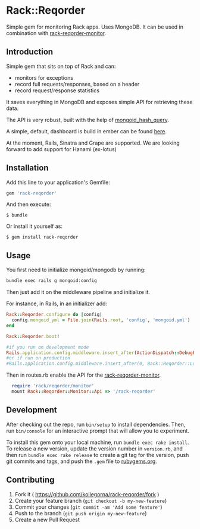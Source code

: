 # Rack::Reqorder

Simple gem for monitoring Rack apps. Uses MongoDB. It can be used in combination
with [rack-reqorder-monitor](https://github.com/kollegorna/rack-reqorder-monitor).

## Introduction
Simple gem that sits on top of Rack and can:

- monitors for exceptions
- record full requests/responses, based on a header
- record request/response statistics

It saves everything in MongoDB and exposes simple API for retrieving these data.

The API is very robust, built with the help of [mongoid_hash_query](https://github.com/kollegorna/mongoid_hash_query).

A simple, default, dashboard is build in ember can be found [here](https://github.com/kollegorna/rack-reqorder-monitor).

At the moment, Rails, Sinatra and Grape are supported.
We are looking forward to add support for Hanami (ex-lotus)

## Installation

Add this line to your application's Gemfile:

```ruby
gem 'rack-reqorder'
```

And then execute:

    $ bundle

Or install it yourself as:

    $ gem install rack-reqorder

## Usage
You first need to initialize mongoid/mongodb by running:

```bash
bundle exec rails g mongoid:config
```

Then just add it on the middleware pipeline and initialize it.

For instance, in Rails, in an initializer add:

```ruby
Rack::Reqorder.configure do |config|
  config.mongoid_yml = File.join(Rails.root, 'config', 'mongoid.yml')
end

Rack::Reqorder.boot!

#if you run on development mode
Rails.application.config.middleware.insert_after(ActionDispatch::DebugExceptions , Rack::Reqorder::Logger)
#or if run on production
#Rails.application.config.middleware.insert_after(0, Rack::Reqorder::Logger)
```
Then in routes.rb enable the API for the [rack-reqorder-monitor](https://github.com/kollegorna/rack-reqorder-monitor).
```ruby
  require 'rack/reqorder/monitor'
  mount Rack::Reqorder::Monitor::Api => '/rack-reqorder'
```

## Development

After checking out the repo, run `bin/setup` to install dependencies. Then, run `bin/console` for an interactive prompt that will allow you to experiment. 

To install this gem onto your local machine, run `bundle exec rake install`. To release a new version, update the version number in `version.rb`, and then run `bundle exec rake release` to create a git tag for the version, push git commits and tags, and push the `.gem` file to [rubygems.org](https://rubygems.org).

## Contributing

1. Fork it ( https://github.com/kollegorna/rack-reqorder/fork )
2. Create your feature branch (`git checkout -b my-new-feature`)
3. Commit your changes (`git commit -am 'Add some feature'`)
4. Push to the branch (`git push origin my-new-feature`)
5. Create a new Pull Request
